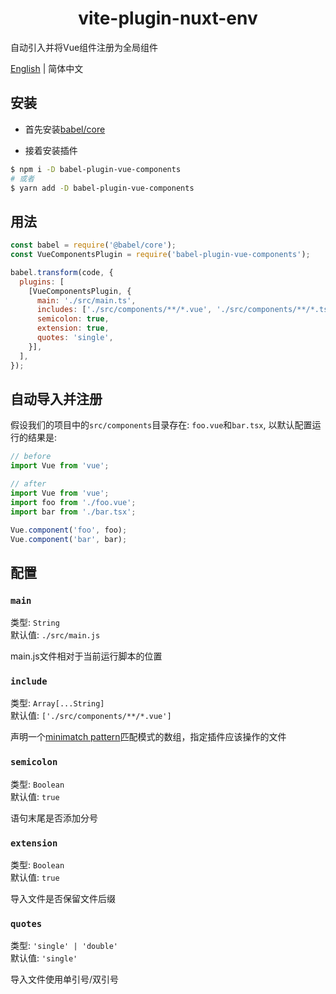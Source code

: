 <h1 align="center">vite-plugin-nuxt-env</h1>

自动引入并将Vue组件注册为全局组件

<a href="https://github.com/OrekiSH/babel-plugin-vue-components/blob/main/README.md">English</a> | 简体中文

## 安装

* 首先安装[babel/core](https://github.com/babel/babel/blob/main/packages/babel-core/README.md)

* 接着安装插件

```bash
$ npm i -D babel-plugin-vue-components
# 或者
$ yarn add -D babel-plugin-vue-components
```

## 用法

```js
const babel = require('@babel/core');
const VueComponentsPlugin = require('babel-plugin-vue-components');

babel.transform(code, {
  plugins: [
    [VueComponentsPlugin, {
      main: './src/main.ts',
      includes: ['./src/components/**/*.vue', './src/components/**/*.tsx'],
      semicolon: true,
      extension: true,
      quotes: 'single',
    }],
  ],
});
```

## 自动导入并注册

假设我们的项目中的`src/components`目录存在: `foo.vue`和`bar.tsx`, 以默认配置运行的结果是:

```js
// before
import Vue from 'vue';
```

```js
// after
import Vue from 'vue';
import foo from './foo.vue';
import bar from './bar.tsx';

Vue.component('foo', foo);
Vue.component('bar', bar);
```

## 配置

### `main`

类型: `String`<br>
默认值: `./src/main.js`

main.js文件相对于当前运行脚本的位置

### `include`

类型: `Array[...String]`<br>
默认值: `['./src/components/**/*.vue']`

声明一个[minimatch pattern](https://github.com/isaacs/minimatch)匹配模式的数组，指定插件应该操作的文件

### `semicolon`

类型: `Boolean`<br>
默认值: `true`

语句末尾是否添加分号

### `extension`

类型: `Boolean`<br>
默认值: `true`

导入文件是否保留文件后缀

### `quotes`

类型: `'single' | 'double'`<br>
默认值: `'single'`

导入文件使用单引号/双引号
